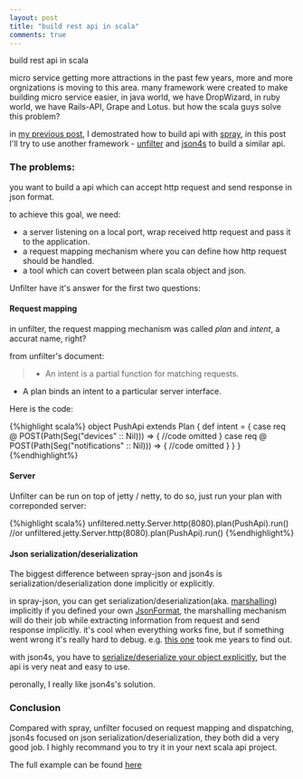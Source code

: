 ```yaml
---
layout: post
title: "build rest api in scala"
comments: true
---
```

build rest api in scala

micro service getting more attractions in the past few years, more and more orgnizations is moving to this area. many framework were created to make building micro service easier,  in java world, we have DropWizard, in ruby world, we have Rails-API, Grape and Lotus. but how the scala guys solve this problem?

in [my previous post](http://nicholasren.github.io/2014/08/21/spray-based-rest-api.html), I demostrated how to build api with [spray](http://spray.io/), in this post I'll try to use another framework - [unfilter](http://unfiltered.databinder.net/Unfiltered.html) and [json4s](https://github.com/json4s/json4s) to build a similar api.


### The problems:
you want to build a api which can accept http request and send response in json format.


to achieve this goal, we need:

- a server listening on a local port, wrap received http request and pass it to the application.
- a request mapping mechanism where you can define how http request should be handled.
- a tool which can covert between plan scala object and json.


Unfilter have it's answer for the first two questions:

#### Request mapping
in unfilter, the request mapping mechanism was called _plan_ and _intent_, a accurat name, right?

from unfilter's document:

> - An intent is a partial function for matching requests.
- A plan binds an intent to a particular server interface.

Here is the code:

{%highlight scala%}
object PushApi extends Plan {
  def intent = {
    case req @ POST(Path(Seg("devices" :: Nil))) => {
      //code omitted
    }
    case req @ POST(Path(Seg("notifications" :: Nil))) => {
      //code omitted
    }
  }
}
{%endhighlight%}

#### Server
Unfilter can be run on top of jetty / netty, to do so, just run your plan with correponded server:

{%highlight scala%}
unfiltered.netty.Server.http(8080).plan(PushApi).run()
//or
unfiltered.jetty.Server.http(8080).plan(PushApi).run()
{%endhighlight%}

#### Json serialization/deserialization
The biggest difference between spray-json and json4s is serialization/deserialization done implicitly or explicitly.

in spray-json, you can get serialization/deserialization(aka. [marshalling](http://spray.io/documentation/1.2.2/spray-httpx/marshalling/)) implicitly if you defined your own [JsonFormat](https://github.com/nicholasren/spray-rest-api/blob/master/src/main/scala/com/example/User.scala#L9),
the marshalling mechanism will do their job while extracting information from request and send response implicitly. it's cool when everything works fine, but if something went wrong it's really hard to debug. e.g. [this one](https://github.com/nicholasren/spray-rest-api/blob/master/src/main/scala/com/example/MyService.scala#L27) took me years to find out.

with json4s, you have to [serialize/deserialize your object explicitly](https://github.com/nicholasren/push-example/blob/master/src/main/scala/com/example/unfilter/repos/DeviceRepository.scala#L19), but the api is very neat and easy to use.

peronally, I really like json4s's solution.


### Conclusion
Compared with spray, unfilter focused on request mapping and dispatching, json4s focused on json serialization/deserialization, they both did a very good job. I highly recommand you to try it in your next scala api project.

The full example can be found [here](https://github.com/nicholasren/push-example/)
